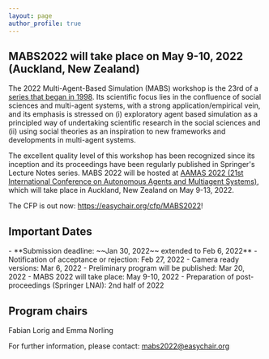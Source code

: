 ```yaml
---
layout: page
author_profile: true
---
```


<h2>MABS2022 will take place on May 9-10, 2022 (Auckland, New Zealand)</h2>
  
<p>The 2022 Multi-Agent-Based Simulation (MABS) workshop is the 23rd of a <a href="http://www.pcs.usp.br/~mabs/">series that began in
1998</a>. Its scientific focus lies in the confluence of social sciences and multi-agent
systems, with a strong application/empirical vein, and its emphasis is stressed on (i) exploratory agent based
simulation as a principled way of undertaking scientific research in the social sciences and (ii) using social
theories as an inspiration to new frameworks and developments in multi-agent systems.
</p>

<p>
The excellent quality level of this workshop has been recognized since its inception and its proceedings have
been regularly published in Springer's Lecture Notes series. MABS 2022 will be hosted at <a href="https://aamas2022-conference.auckland.ac.nz/calls/call-for-workshops/">AAMAS 2022 (21st International Conference on Autonomous Agents and Multiagent Systems)</a>, which will take place in Auckland, New Zealand on May 9-13, 2022.
</p>

<p>The CFP is out now: <a href="https://easychair.org/cfp/MABS2022">https://easychair.org/cfp/MABS2022</a>!</p>

<h2>Important Dates</h2>
- **Submission deadline: ~~Jan 30, 2022~~ extended to Feb 6, 2022**
- Notification of acceptance or rejection: Feb 27, 2022 
- Camera ready versions: Mar 6, 2022 
- Preliminary program will be published: Mar 20, 2022 
- MABS 2022 will take place: May 9-10, 2022
- Preparation of post-proceedings (Springer LNAI): 2nd half of 2022 

<h2>Program chairs</h2>

<p>
Fabian Lorig and Emma Norling
</p>

<p>
For further information, please contact: <a href="mailto:mabs2022@easychair.org">mabs2022@easychair.org</a>  
</p>
